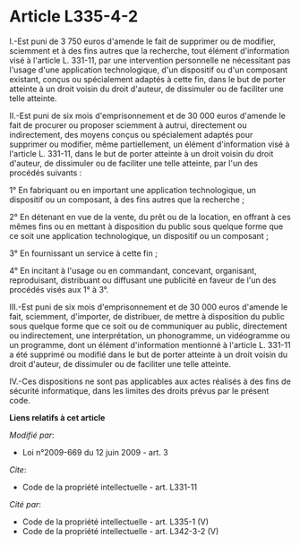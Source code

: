 # Article L335-4-2

I.-Est puni de 3 750 euros d'amende le fait de supprimer ou de modifier, sciemment et à des fins autres que la recherche,
tout élément d'information visé à l'article L. 331-11, par une intervention personnelle ne nécessitant pas l'usage d'une
application technologique, d'un dispositif ou d'un composant existant, conçus ou spécialement adaptés à cette fin, dans le
but de porter atteinte à un droit voisin du droit d'auteur, de dissimuler ou de faciliter une telle atteinte. 

II.-Est puni de six mois d'emprisonnement et de 30 000 euros d'amende le fait de procurer ou proposer sciemment à autrui,
directement ou indirectement, des moyens conçus ou spécialement adaptés pour supprimer ou modifier, même partiellement, un
élément d'information visé à l'article L. 331-11, dans le but de porter atteinte à un droit voisin du droit d'auteur, de
dissimuler ou de faciliter une telle atteinte, par l'un des procédés suivants : 

1° En fabriquant ou en important une application technologique, un dispositif ou un composant, à des fins autres que la
recherche ; 

2° En détenant en vue de la vente, du prêt ou de la location, en offrant à ces mêmes fins ou en mettant à disposition du
public sous quelque forme que ce soit une application technologique, un dispositif ou un composant ; 

3° En fournissant un service à cette fin ; 

4° En incitant à l'usage ou en commandant, concevant, organisant, reproduisant, distribuant ou diffusant une publicité en
faveur de l'un des procédés visés aux 1° à 3°. 

III.-Est puni de six mois d'emprisonnement et de 30 000 euros d'amende le fait, sciemment, d'importer, de distribuer, de
mettre à disposition du public sous quelque forme que ce soit ou de communiquer au public, directement ou indirectement, une
interprétation, un phonogramme, un vidéogramme ou un programme, dont un élément d'information mentionné à l'article L. 331-11
a été supprimé ou modifié dans le but de porter atteinte à un droit voisin du droit d'auteur, de dissimuler ou de faciliter
une telle atteinte. 

IV.-Ces dispositions ne sont pas applicables aux actes réalisés à des fins de sécurité informatique, dans les limites des
droits prévus par le présent code.

**Liens relatifs à cet article**

_Modifié par_:

  - Loi n°2009-669 du 12 juin 2009 - art. 3

_Cite_:

  - Code de la propriété intellectuelle - art. L331-11

_Cité par_:

  - Code de la propriété intellectuelle - art. L335-1 (V)
  - Code de la propriété intellectuelle - art. L342-3-2 (V)
